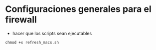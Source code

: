 # Configuraciones generales para el firewall

- hacer que los scripts sean ejecutables

```
chmod +x refresh_macs.sh

```
